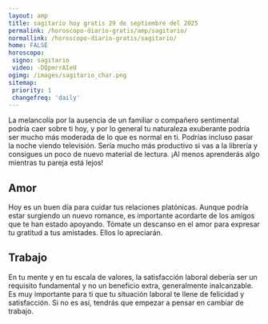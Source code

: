 ```yaml
---
layout: amp
title: sagitario hoy gratis 29 de septiembre del 2025 
permalink: /horoscopo-diario-gratis/amp/sagitario/
normallink: /horoscopo-diario-gratis/sagitario/
home: FALSE
horoscopo:
 signo: sagitario
 video: -DQpmrrAIeU
ogimg: /images/sagitario_char.png
sitemap:
 priority: 1
 changefreq: 'daily'
---
```



La melancolía por la ausencia de un familiar o compañero sentimental podría caer sobre ti hoy, y por lo general tu naturaleza exuberante podría ser mucho más moderada de lo que es normal en ti. Podrías incluso pasar la noche viendo televisión. Sería mucho más productivo si vas a la librería y consigues un poco de nuevo material de lectura. ¡Al menos aprenderás algo mientras tu pareja está lejos!

## Amor

Hoy es un buen día para cuidar tus relaciones platónicas. Aunque podría estar surgiendo un nuevo romance, es importante acordarte de los amigos que te han estado apoyando. Tómate un descanso en el amor para expresar tu gratitud a tus amistades. Ellos lo apreciarán.

## Trabajo

En tu mente y en tu escala de valores, la satisfacción laboral debería ser un requisito fundamental y no un beneficio extra, generalmente inalcanzable. Es muy importante para ti que tu situación laboral te llene de felicidad y satisfacción. Si no es así, tendrás que empezar a pensar en cambiar de trabajo.